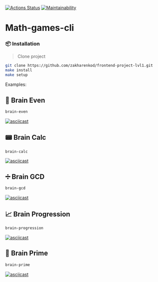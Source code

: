 [![Actions Status](https://github.com/voitd/frontend-project-lvl1/workflows/Brain-Games-CI/badge.svg)](https://github.com/voitd/frontend-project-lvl1/actions?query=workflow%3A"Brain-Games-CI")
[![Maintainability](https://api.codeclimate.com/v1/badges/5251a0fee24f420dfe9b/maintainability)](https://codeclimate.com/github/DVo1/frontend-project-lvl1/maintainability)

# Math-games-cli

### 📦 Installation
>Clone project
```bash
git clone https://github.com/zakharenkod/frontend-project-lvl1.git
make install
make setup
```

Examples:

## 🎲 Brain Even 
```bash
brain-even
```
[![asciicast](https://asciinema.org/a/xcRyCoJHIeQhdqkd9FwlCmnds.svg)](https://asciinema.org/a/xcRyCoJHIeQhdqkd9FwlCmnds) 

## 📟 Brain Calc
```bash
brain-calc
```
[![asciicast](https://asciinema.org/a/3pk7JopZY9puWq66bE1cgYPgm.svg)](https://asciinema.org/a/3pk7JopZY9puWq66bE1cgYPgm)

## ➗ Brain GCD
```bash
brain-gcd
```
[![asciicast](https://asciinema.org/a/qHnZFg5ng2SnFjR49VzAoAZQZ.svg)](https://asciinema.org/a/qHnZFg5ng2SnFjR49VzAoAZQZ)

## 📈 Brain Progression
```bash
brain-progression
```
[![asciicast](https://asciinema.org/a/qwDjkBnL8qNMD0q3qJItCC8zC.svg)](https://asciinema.org/a/qwDjkBnL8qNMD0q3qJItCC8zC)

## 📌 Brain Prime
```bash
brain-prime
```
[![asciicast](https://asciinema.org/a/CPZb4zMUnSu8CJiDbmnm8iJQR.svg)](https://asciinema.org/a/CPZb4zMUnSu8CJiDbmnm8iJQR)
